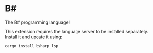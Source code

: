 # B#
The B# programming language! 

This extension requires the language server to be installed separately. Install it and update it using:
```sh
cargo install bsharp_lsp
```